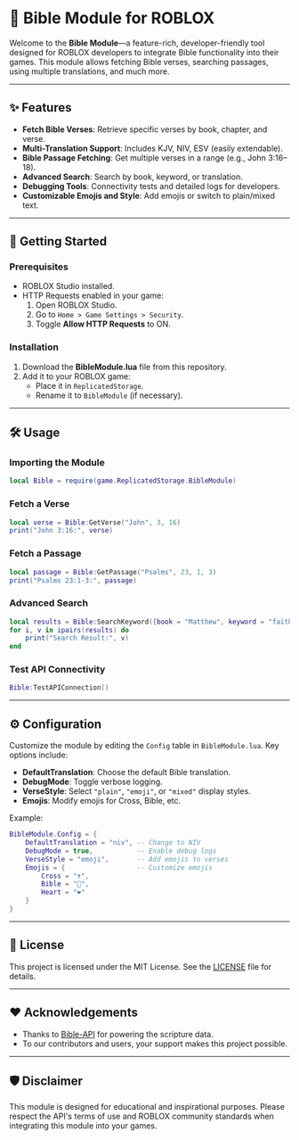 
# 📖 Bible Module for ROBLOX
Welcome to the **Bible Module**—a feature-rich, developer-friendly tool designed for ROBLOX developers to integrate Bible functionality into their games. This module allows fetching Bible verses, searching passages, using multiple translations, and much more.

---

## ✨ Features
- **Fetch Bible Verses**: Retrieve specific verses by book, chapter, and verse.
- **Multi-Translation Support**: Includes KJV, NIV, ESV (easily extendable).
- **Bible Passage Fetching**: Get multiple verses in a range (e.g., John 3:16–18).
- **Advanced Search**: Search by book, keyword, or translation.
- **Debugging Tools**: Connectivity tests and detailed logs for developers.
- **Customizable Emojis and Style**: Add emojis or switch to plain/mixed text.

---

## 🚀 Getting Started
### Prerequisites
- ROBLOX Studio installed.
- HTTP Requests enabled in your game:
  1. Open ROBLOX Studio.
  2. Go to `Home > Game Settings > Security`.
  3. Toggle **Allow HTTP Requests** to ON.

### Installation
1. Download the **BibleModule.lua** file from this repository.
2. Add it to your ROBLOX game:
   - Place it in `ReplicatedStorage`.
   - Rename it to `BibleModule` (if necessary).

---

## 🛠️ Usage
### Importing the Module
```lua
local Bible = require(game.ReplicatedStorage.BibleModule)
```

### Fetch a Verse
```lua
local verse = Bible:GetVerse("John", 3, 16)
print("John 3:16:", verse)
```

### Fetch a Passage
```lua
local passage = Bible:GetPassage("Psalms", 23, 1, 3)
print("Psalms 23:1-3:", passage)
```

### Advanced Search
```lua
local results = Bible:SearchKeyword({book = "Matthew", keyword = "faith"})
for i, v in ipairs(results) do
    print("Search Result:", v)
end
```

### Test API Connectivity
```lua
Bible:TestAPIConnection()
```

---

## ⚙️ Configuration
Customize the module by editing the `Config` table in `BibleModule.lua`. Key options include:
- **DefaultTranslation**: Choose the default Bible translation.
- **DebugMode**: Toggle verbose logging.
- **VerseStyle**: Select `"plain"`, `"emoji"`, or `"mixed"` display styles.
- **Emojis**: Modify emojis for Cross, Bible, etc.

Example:
```lua
BibleModule.Config = {
    DefaultTranslation = "niv", -- Change to NIV
    DebugMode = true,           -- Enable debug logs
    VerseStyle = "emoji",       -- Add emojis to verses
    Emojis = {                  -- Customize emojis
        Cross = "✝️",
        Bible = "📖",
        Heart = "❤️"
    }
}
```

---

## 📜 License
This project is licensed under the MIT License. See the [LICENSE](LICENSE) file for details.

---

## ❤️ Acknowledgements
- Thanks to [Bible-API](https://bible-api.com/) for powering the scripture data.
- To our contributors and users, your support makes this project possible.

---

## 🛡️ Disclaimer
This module is designed for educational and inspirational purposes. Please respect the API's terms of use and ROBLOX community standards when integrating this module into your games.


